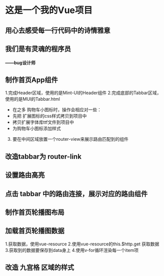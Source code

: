 # 这是一个我的Vue项目

## 用心去感受每一行代码中的诗情雅意

## 我们是有灵魂的程序员

####  ——bug设计师


## 制作首页App组件
1.完成Header区域，使用的是Mint-UI的Header组件
2.完成底部的Tabbar区域，使用的是MUI的Tabbar.html
 + 在之多 购物车小图标时，操作会相应对一些：
 + 先把 扩展图标的css样式拷贝到项目中
 + 拷贝扩展字体库ttf文件到项目中
 + 为购物车小图标添加样式
3. 要在中间区域放置一个router-view来展示路由匹配到的组件


## 改造tabbar为 router-link

## 设置路由高亮

## 点击 tabbar 中的路由连接，展示对应的路由组件

## 制作首页轮播图布局

## 加载首页轮播图数据
1.获取数据，使用vue-resource
2.使用vue-resource的this.$http.get 获取数据
3.获取到的数据要保存到data身上
4.使用v-for循环渲染每一个item项

## 改造 九宫格 区域的样式

